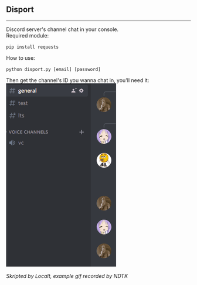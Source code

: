 ## Disport
___
Discord server's channel chat in your console.
<br>
Required module:
```
pip install requests
```
How to use:
<br>
```
python disport.py [email] [password]
```
Then get the channel's ID you wanna chat in, you'll need it:
<br>
![ExampleGif](github/Animation.gif)

*Skripted by Localt, example gif recorded by NDTK*
